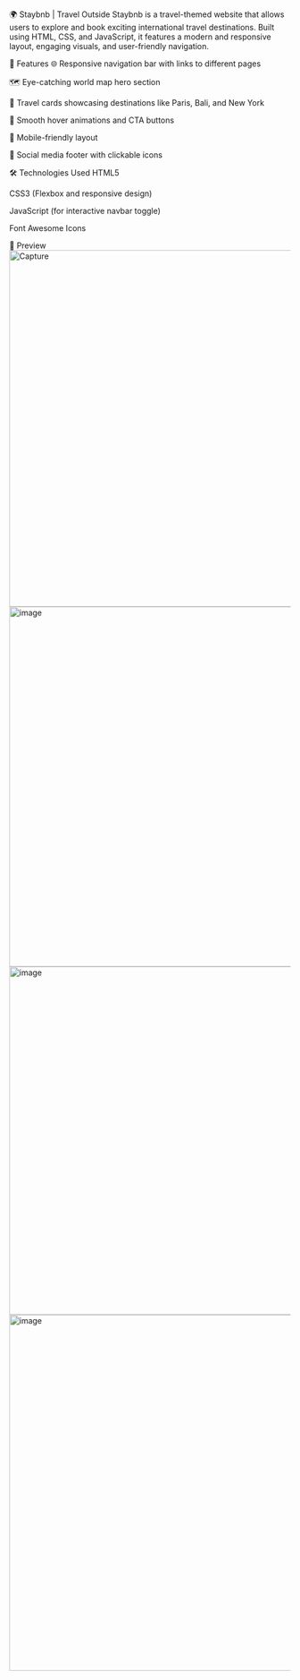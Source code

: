 🌍 Staybnb | Travel Outside
Staybnb is a travel-themed website that allows users to explore and book exciting international travel destinations. Built using HTML, CSS, and JavaScript, it features a modern and responsive layout, engaging visuals, and user-friendly navigation.

🚀 Features
🌐 Responsive navigation bar with links to different pages

🗺️ Eye-catching world map hero section

📸 Travel cards showcasing destinations like Paris, Bali, and New York

🎯 Smooth hover animations and CTA buttons

📱 Mobile-friendly layout

🔗 Social media footer with clickable icons

🛠️ Technologies Used
HTML5

CSS3 (Flexbox and responsive design)

JavaScript (for interactive navbar toggle)

Font Awesome Icons

📸 Preview
<img width="1350" height="637" alt="Capture" src="https://github.com/user-attachments/assets/3c0f4fb2-4ed7-4140-bc40-d69a772a0468" />
<img width="1348" height="643" alt="image" src="https://github.com/user-attachments/assets/2ba8caff-0892-4f64-9bae-9aaebe70407f" />
<img width="1347" height="622" alt="image" src="https://github.com/user-attachments/assets/deb663a5-6e3c-4487-97bc-9412dad2cba1" />
<img width="1340" height="636" alt="image" src="https://github.com/user-attachments/assets/f3576ca0-628e-4bba-aad8-dfb68c6caa23" />

